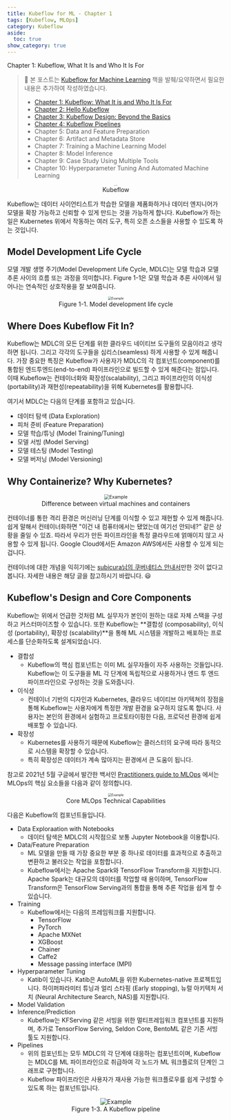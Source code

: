 ```yaml
---
title: Kubeflow for ML - Chapter 1
tags: [Kubeflow, MLOps]
category: Kubeflow
aside:
  toc: true
show_category: true
---
```


Chapter 1: Kubeflow, What It Is and Who It Is For

<!--more-->


>   👀 본 포스트는 [Kubeflow for Machine Learning](https://oreilly.com/library/view/kubeflow-for-machine/9781492050117/) 책을 발췌/요약하면서 필요한 내용은 추가하여 작성하였습니다.
>
>   -   [Chapter 1: Kubeflow: What It is and Who It Is For](/kubeflow/2022/05/08/kubeflow-chapter1.html)
>   -   [Chapter 2: Hello Kubeflow](/kubeflow/2022/05/15/kubeflow-chapter2.html)
>   -   [Chapter 3: Kubeflow Design: Beyond the Basics](/kubeflow/2022/06/19/kubeflow-chapter3.html)
>   -   [Chapter 4: Kubeflow Pipelines](/kubeflow/2022/07/10/kubeflow-chapter4.html)
>   -   Chapter 5: Data and Feature Preparation
>   -   Chapter 6: Artifact and Metadata Store
>   -   Chapter 7: Training a Machine Learning Model
>   -   Chapter 8: Model Inference
>   -   Chapter 9: Case Study Using Multiple Tools
>   -   Chapter 10: Hyperparameter Tuning And Automated Machine Learning

<center>
  <figure>
    <img src="/assets/images/2022-05-08-kubeflow-chapter1/kubeflow.png" alt="Example" style="zoom:10%;" loading="lazy" />
    <figcaption style="text-align: center;">Kubeflow</figcaption>
  </figure>
</center>

Kubeflow는 데이터 사이언티스트가 학습한 모델을 제품화하거나 데이터 엔지니어가 모델을 확장 가능하고 신뢰할 수 있게 만드는 것을 가능하게 합니다. Kubeflow가 하는 일은 Kubernetes 위에서 작동하는 여러 도구, 특히 오픈 소스들을 사용할 수 있도록 하는 것입니다.

## Model Development Life Cycle

모델 개발 생명 주기(Model Development Life Cycle, MDLC)는 모델 학습과 모델 추론 사이의 흐름 또는 과정을 의미합니다. Figure 1-1은 모델 학습과 추론 사이에서 일어나는 연속적인 상호작용을 잘 보여줍니다.

<center>
  <figure>
    <img src="/assets/images/2022-05-08-kubeflow-chapter1/figure1-1.png" alt="Example" style="zoom:50%;" loading="lazy" />
    <figcaption style="text-align: center;">Figure 1-1. Model development life cycle</figcaption>
  </figure>
</center>

## Where Does Kubeflow Fit In?

Kubeflow는 MDLC의 모든 단계를 위한 클라우드 네이티브 도구들의 모음이라고 생각하면 됩니다. 그리고 각각의 도구들을 심리스(seamless) 하게 사용할 수 있게 해줍니다. 가장 중요한 특징은 Kubeflow가 사용자가 MDLC의 각 컴포넌트(component)를 통합된 엔드투엔드(end-to-end) 파이프라인으로 빌드할 수 있게 해준다는 점입니다. 이때 Kubeflow는 컨테이너화와 확장성(scalability), 그리고 파이프라인의 이식성(portability)과 재현성(repeatability)을 위해 Kubernetes를 활용합니다.

여기서 MDLC는 다음의 단계를 포함하고 있습니다.

-   데이터 탐색 (Data Exploration)
-   피처 준비 (Feature Preparation)
-   모델 학습/튜닝 (Model Training/Tuning)
-   모델 서빙 (Model Serving)
-   모델 테스팅 (Model Testing)
-   모델 버저닝 (Model Versioning)

## Why Containerize? Why Kubernetes?

<center>
  <figure>
    <img src="/assets/images/2022-05-08-kubeflow-chapter1/containerization.jpeg" alt="Example" style="zoom:75%;" loading="lazy" />
    <figcaption style="text-align: center;">Difference between virtual machines and containers</figcaption>
  </figure>
</center>


컨테이너를 통한 격리 환경은 머신러닝 단계를 이식할 수 있고 재현할 수 있게 해줍니다. 쉽게 말해서 컨테이너화하면 "이건 내 컴퓨터에서는 됐었는데 여기선 안되네?" 같은 상황을 줄일 수 있죠. 따라서 우리가 만든 파이프라인을 특정 클라우드에 얽매이지 않고 사용할 수 있게 됩니다. Google Cloud에서든 Amazon AWS에서든 사용할 수 있게 되는 겁니다.

컨테이너에 대한 개념을 익히기에는 [subicura님의 쿠버네티스 안내서](https://subicura.com/2017/01/19/docker-guide-for-beginners-1.html)만한 것이 없다고 봅니다. 자세한 내용은 해당 글을 참고하시기 바랍니다. :smiley:

## Kubeflow's Design and Core Components

Kubeflow는 위에서 언급한 것처럼 ML 실무자가 본인이 원하는 대로 자체 스택을 구성하고 커스터마이즈할 수 있습니다. 또한 Kubeflow는 **결합성 (composability), 이식성 (portability), 확장성 (scalability)**을 통해 ML 시스템을 개발하고 배포하는 프로세스를 단순화하도록 설계되었습니다.

-   결합성
    -   Kubeflow의 핵심 컴포넌트는 이미 ML 실무자들이 자주 사용하는 것들입니다. Kubeflow는 이 도구들을 ML 각 단계에 독립적으로 사용하거나 엔드 투 엔드 파이프라인으로 구성하는 것을 도와줍니다.
-   이식성
    -   컨테이너 기반의 디자인과 Kubernetes, 클라우드 네이티브 아키텍쳐의 장점을 통해 Kubeflow는 사용자에게 특정한 개발 환경을 요구하지 않도록 합니다. 사용자는 본인의 환경에서 실험하고 프로토타이핑한 다음, 프로덕션 환경에 쉽게 배포할 수 있습니다.
-   확장성
    -   Kubernetes를 사용하기 때문에 Kubeflow는 클러스터의 요구에 따라 동적으로 시스템을 확장할 수 있습니다.
    -   특히 확장성은 데이터가 계속 많아지는 환경에서 큰 도움이 됩니다.

참고로 2021년 5월 구글에서 발간한 백서인 [Practitioners guide to MLOps](https://services.google.com/fh/files/misc/practitioners_guide_to_mlops_whitepaper.pdf) 에서는 MLOps의 핵심 요소들을 다음과 같이 정의합니다.

<center>
  <figure>
    <img src="/assets/images/2022-05-08-kubeflow-chapter1/mlops_tech_caps.png" alt="Example" style="zoom:50%;" loading="lazy" />
    <figcaption style="text-align: center;">Core MLOps Technical Capabilities</figcaption>
  </figure>
</center>


다음은 Kubeflow의 컴포넌트들입니다.

-   Data Exploraation with Notebooks
    -   데이터 탐색은 MDLC의 시작점으로 보통 Jupyter Notebook을 이용합니다.
-   Data/Feature Preparation
    -   ML 모델을 만들 때 가장 중요한 부분 중 하나로 데이터를 효과적으로 추출하고 변환하고 불러오는 작업을 포함합니다.
    -   Kubeflow에서는 Apache Spark와 TensorFlow Transform을 지원합니다. Apache Spark는 대규모의 데이터를 작업할 때 용이하며, TensorFlow Transform은 TensorFlow Serving과의 통합을 통해 추론 작업을 쉽게 할 수 있습니다.
-   Training
    -   Kubeflow에서는 다음의 프레임워크를 지원합니다.
        -   TensorFlow
        -   PyTorch
        -   Apache MXNet
        -   XGBoost
        -   Chainer
        -   Caffe2
        -   Message passing interface (MPI)
-   Hyperparameter Tuning
    -   Katib이 있습니다. Katib은 AutoML을 위한 Kubernetes-native 프로젝트입니다. 하이퍼파라미터 튜닝과 얼리 스타핑 (Early stopping), 뉴럴 아키텍처 서치 (Neural Architecture Search, NAS)를 지원합니다.
-   Model Validation
-   Inference/Prediction
    -   Kubeflow는 KFServing 같은 서빙을 위한 멀티프레임워크 컴포넌트를 지원하며, 추가로 TensorFlow Serving, Seldon Core, BentoML 같은 기존 서빙 툴도 지원합니다.
-   Pipelines
    -   위의 컴포넌트는 모두 MDLC의 각 단계에 대응하는 컴포넌트이며, Kubeflow는 MDLC를 ML 파이프라인으로 취급하여 각 노드가 ML 워크플로의 단계인 그래프로 구현합니다.
    -   Kubeflow 파이프라인은 사용자가 재사용 가능한 워크플로우를 쉽게 구성할 수 있도록 하는 컴포넌트입니다.

<center>
	<figure>
		<img src="/assets/images/2022-05-08-kubeflow-chapter1/kubeflow_pipeline.png" alt="Example" style="zoom:100%;" loading="lazy" />
		<figcaption style="text-align: center;">Figure 1-3. A Kubeflow pipeline</figcaption>
	</figure>
</center>

